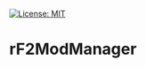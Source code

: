 [![License: MIT](https://img.shields.io/badge/License-MIT-yellow.svg)](https://opensource.org/licenses/MIT)
# rF2ModManager
